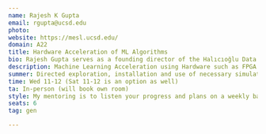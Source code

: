 ```yaml
---
name: Rajesh K Gupta
email: rgupta@ucsd.edu
photo: 
website: https://mesl.ucsd.edu/
domain: A22
title: Hardware Acceleration of ML Algorithms
bio: Rajesh Gupta serves as a founding director of the Halıcıoğlu Data Science Institute and as a distinguished professor of Computer Science and Engineering at UC San Diego. His research is in embedded and cyber-physical systems with a focus on sensor data organization and its use in optimization and analytics. Prof. Gupta holds Qualcomm Endowed Chair in Embedded Microsystems at UC San Diego and INRIA International Chair at the French international research institute in Rennes, Bretagne Atlantique. He is a Fellow of the IEEE, the ACM and the American Association for the Advancement of Science (AAAS).
description: Machine Learning Acceleration using Hardware such as FPGA refers to design and implementation of hardware blocks that are useful in either acceleration of application codes (such as manipulation of graph neural networks) or in acceleration of architectural mechanisms (such as prefetches, memory assists etc). In this project you will explore use of architectural mechanics that substantially speedup the selected ML codes.
summer: Directed exploration, installation and use of necessary simulation tools for basic microarchitectures.
time: Wed 11-12 (Sat 11-12 is an option as well)
ta: In-person (will book own room)
style: My mentoring is to listen your progress and plans on a weekly basis and lead you to think through alternatives.
seats: 6
tag: gen

---
```

